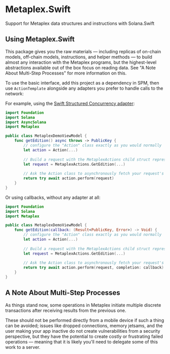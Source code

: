 # Metaplex.Swift

Support for Metaplex data structures and instructions with Solana.Swift

## Using Metaplex.Swift

This package gives you the raw materials — including replicas of on-chain models, off-chain models, instructions, and helper methods — to build almost any interaction with the Metaplex programs, but the highest-level abstractions available out of the box focus on reading data. See "A Note About Multi-Step Processes" for more information on this.

To use the basic interface, add this project as a dependency in SPM, then use `ActionTemplate` alongside any adapters you prefer to handle calls to the network:

For example, using the [Swift Structured Concurrency adapter](https://github.com/NathanLawrence/Solana.AsyncSwift):

```swift
import Foundation
import Solana
import AsyncSolana
import Metaplex

public class MetaplexDemoViewModel {
    func getEdition() async throws -> PublicKey {
        // configure the "Action" class exactly as you would normally
        let action = Action(...) 
        
        // Build a request with the MetaplexActions child struct representing what you want to do.
        let request = MetaplexActions.GetEdition(...) 
        
        // Ask the Action class to asynchronously fetch your request's results.
        return try await action.perform(request)
    }
}
```

Or using callbacks, without any adapter at all:

```swift
import Foundation
import Solana
import Metaplex

public class MetaplexDemoViewModel {
    func getEdition(callback: (Result<PublicKey, Error>) -> Void) {
        // configure the "Action" class exactly as you would normally
        let action = Action(...) 
        
        // Build a request with the MetaplexActions child struct representing what you want to do.
        let request = MetaplexActions.GetEdition(...) 
        
        // Ask the Action class to asynchronously fetch your request's results.
        return try await action.perform(request, completion: callback)
    }
}
```

## A Note About Multi-Step Processes

As things stand now, some operations in Metaplex initiate multiple discrete transactions after receiving results from the previous one. 

These should not be performed directly from a mobile device if such a thing can be avoided; issues like dropped connections, memory jetsams, and the user making your app inactive do not create vulnerabilities from a security perspective, but they have the potential to create costly or frustrating failed operations — meaning that it is likely you'll need to delegate some of this work to a server.
